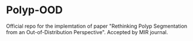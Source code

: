 # Polyp-OOD

Official repo for the implemtation of paper "Rethinking Polyp Segmentation from an Out-of-Distribution Perspective". Accepted by MIR journal. 
